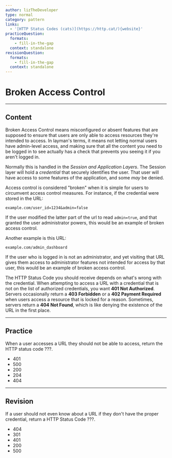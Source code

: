 ```yaml
---
author: lizTheDeveloper
type: normal
category: pattern
links:
  - '[HTTP Status Codes (cats)](https://http.cat/){website}'
practiceQuestion:
  formats:
    - fill-in-the-gap
  context: standalone
revisionQuestion:
  formats:
    - fill-in-the-gap
  context: standalone
---
```


# Broken Access Control


---

## Content

Broken Access Control means misconfigured or absent features that are supposed to ensure that users are only able to access resources they're intended to access. In layman's terms, it means not letting normal users have admin-level access, and making sure that all the content you need to be logged in to see actually has a check that prevents you seeing it if you aren't logged in.

Normally this is handled in the *Session and Application Layers*. The Session layer will hold a *credential* that securely identifies the user. That user will have access to some features of the application, and some *may* be denied.

Access control is considered "broken" when it is simple for users to circumvent access control measures. For instance, if the credential were stored in the URL:

```plain-text
example.com/user_id=1234&admin=false
```

If the user modified the latter part of the url to read `admin=true`, and that granted the user administrator powers, this would be an example of broken access control.

Another example is this URL:

```plain-text
example.com/admin_dashboard
```

If the user who is logged in is not an administrator, and yet visiting that URL gives them access to administrator features not intended for access by that user, this would be an example of broken access control.

The HTTP Status Code you should receive depends on what's wrong with the credential. When attempting to access a URL with a credential that is not on the list of authorized credentials, you want **401 Not Authorized**. Servers occasionally return a **403 Forbidden** or a **402 Payment Required** when users access a resource that is locked for a reason. Sometimes, servers return a **404 Not Found**, which is like denying the existence of the URL in the first place.


---

## Practice

When a user accesses a URL they should not be able to access, return the HTTP status code ???.

- 401
- 500
- 200
- 204
- 404


---

## Revision

If a user should not even know about a URL if they don't have the proper credential, return a HTTP Status Code ???.

- 404
- 301
- 401
- 200
- 500
